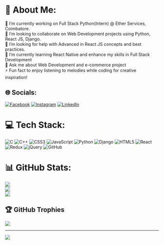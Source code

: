 # 💫 About Me:
🔭 I’m currently working on Full Stack Python(Intern) @ Ether Services, Coimbatore.<br>👯 I’m looking to collaborate on Web Development projects using Python, React JS, Django.<br>🤝 I’m looking for help with Advanced in React JS concepts and best practices.<br>🌱 I’m currently learning React Native and enhance my skills in Full Stack Development<br>💬 Ask me about Web Development and e-commerce project<br>⚡ Fun fact to enjoy listening to melodies while coding for creative inspiration!


## 🌐 Socials:
[![Facebook](https://img.shields.io/badge/Facebook-%231877F2.svg?logo=Facebook&logoColor=white)](https://facebook.com/https://www.facebook.com/profile.php?id=100004523478762) [![Instagram](https://img.shields.io/badge/Instagram-%23E4405F.svg?logo=Instagram&logoColor=white)](https://instagram.com/https://www.instagram.com/_itz._braga._/?hl=en) [![LinkedIn](https://img.shields.io/badge/LinkedIn-%230077B5.svg?logo=linkedin&logoColor=white)](https://linkedin.com/in/https://www.linkedin.com/in/bragadesh-bharathi-s-v-56a251303/) 

# 💻 Tech Stack:
![C](https://img.shields.io/badge/c-%2300599C.svg?style=for-the-badge&logo=c&logoColor=white) ![C++](https://img.shields.io/badge/c++-%2300599C.svg?style=for-the-badge&logo=c%2B%2B&logoColor=white) ![CSS3](https://img.shields.io/badge/css3-%231572B6.svg?style=for-the-badge&logo=css3&logoColor=white) ![JavaScript](https://img.shields.io/badge/javascript-%23323330.svg?style=for-the-badge&logo=javascript&logoColor=%23F7DF1E) ![Python](https://img.shields.io/badge/python-3670A0?style=for-the-badge&logo=python&logoColor=ffdd54) ![Django](https://img.shields.io/badge/django-%23092E20.svg?style=for-the-badge&logo=django&logoColor=white) ![HTML5](https://img.shields.io/badge/html5-%23E34F26.svg?style=for-the-badge&logo=html5&logoColor=white) ![React](https://img.shields.io/badge/react-%2320232a.svg?style=for-the-badge&logo=react&logoColor=%2361DAFB) ![Redux](https://img.shields.io/badge/redux-%23593d88.svg?style=for-the-badge&logo=redux&logoColor=white) ![jQuery](https://img.shields.io/badge/jquery-%230769AD.svg?style=for-the-badge&logo=jquery&logoColor=white) ![GitHub](https://img.shields.io/badge/github-%23121011.svg?style=for-the-badge&logo=github&logoColor=white)
# 📊 GitHub Stats:
![](https://github-readme-stats.vercel.app/api?username=bragadesh2410&theme=dark&hide_border=false&include_all_commits=false&count_private=false)<br/>
![](https://github-readme-streak-stats.herokuapp.com/?user=bragadesh2410&theme=dark&hide_border=false)<br/>
![](https://github-readme-stats.vercel.app/api/top-langs/?username=bragadesh2410&theme=dark&hide_border=false&include_all_commits=false&count_private=false&layout=compact)

## 🏆 GitHub Trophies
![](https://github-profile-trophy.vercel.app/?username=bragadesh2410&theme=radical&no-frame=false&no-bg=true&margin-w=4)

---
[![](https://visitcount.itsvg.in/api?id=bragadesh2410&icon=0&color=0)](https://visitcount.itsvg.in)

<!-- Proudly created with GPRM ( https://gprm.itsvg.in ) -->
